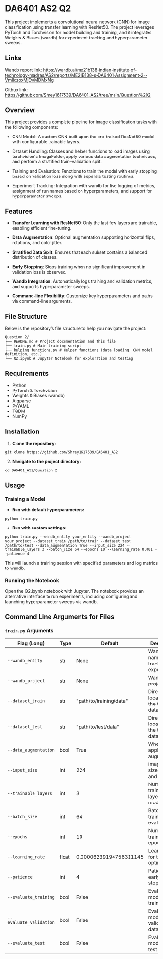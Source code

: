 # DA6401 AS2 Q2

This project implements a convolutional neural network (CNN) for image classification using transfer learning with ResNet50. The project leverages PyTorch and Torchvision for model building and training, and it integrates Weights & Biases (wandb) for experiment tracking and hyperparameter sweeps.

## Links

Wandb report link: https://wandb.ai/me21b138-indian-institute-of-technology-madras/AS2/reports/ME21B138-s-DA6401-Assignment-2--VmlldzoxMjEwMDMxMg

Github link: https://github.com/Shrey1617539/DA6401_AS2/tree/main/Question%202

## Overview

This project provides a complete pipeline for image classification tasks with the following components:

- CNN Model: A custom CNN built upon the pre-trained ResNet50 model with configurable trainable layers.

- Dataset Handling: Classes and helper functions to load images using torchvision's ImageFolder, apply various data augmentation techniques, and perform a stratified train–validation split.

- Training and Evaluation: Functions to train the model with early stopping based on validation loss along with separate testing routines.

- Experiment Tracking: Integration with wandb for live logging of metrics, assignment of run names based on hyperparameters, and support for hyperparameter sweeps.

## Features

- **Transfer Learning with ResNet50**: Only the last few layers are trainable, enabling efficient fine-tuning.

- **Data Augmentation**: Optional augmentation supporting horizontal flips, rotations, and color jitter.

- **Stratified Data Split**: Ensures that each subset contains a balanced distribution of classes.

- **Early Stopping**: Stops training when no significant improvement in validation loss is observed.

- **Wandb Integration**: Automatically logs training and validation metrics, and supports hyperparameter sweeps.

- **Command-line Flexibility**: Customize key hyperparameters and paths via command-line arguments.

## File Structure

Below is the repository’s file structure to help you navigate the project:

```
Question 2/
├── README.md # Project documentation and this file
├── train.py # Main training script
├── helping_functions.py # Helper functions (data loading, CNN model definition, etc.)
└── Q2.ipynb # Jupyter Notebook for exploration and testing
```

## Requirements

- Python
- PyTorch & Torchvision
- Weights & Biases (wandb)
- Argparse
- PyYAML
- TQDM
- NumPy

## Installation

1. **Clone the repository:**

```
git clone https://github.com/Shrey1617539/DA6401_AS2
```

2. **Navigate to the project directory:**

```
cd DA6401_AS2/Question 2
```

## Usage

### Training a Model

- **Run with default hyperparameters:**

```
python train.py
```

- **Run with custom settings:**

```
python train.py --wandb_entity your_entity --wandb_project your_project --dataset_train /path/to/train --dataset_test /path/to/test --data_augmentation True --input_size 224 --trainable_layers 3 --batch_size 64 --epochs 10 --learning_rate 0.001 --patience 4
```

This will launch a training session with specified parameters and log metrics to wandb.

### Running the Notebook

Open the Q2.ipynb notebook with Jupyter. The notebook provides an alternative interface to run experiments, including configuring and launching hyperparameter sweeps via wandb.

## Command Line Arguments for Files

### `train.py` Arguments

| **Flag (Long)**         | **Type** | **Default**             | **Description**                             |
| ----------------------- | -------- | ----------------------- | ------------------------------------------- |
| `--wandb_entity`        | str      | None                    | Wandb entity name for tracking experiments  |
| `--wandb_project`       | str      | None                    | Wandb project name                          |
| `--dataset_train`       | str      | "path/to/training/data" | Directory location for the training dataset |
| `--dataset_test`        | str      | "path/to/test/data"     | Directory location for the test dataset     |
| `--data_augmentation`   | bool     | True                    | Whether to apply data augmentation          |
| `--input_size`          | int      | 224                     | Image input size (height and width)         |
| `--trainable_layers`    | int      | 3                       | Number of trainable layers in the model     |
| `--batch_size`          | int      | 64                      | Batch size for training and evaluation      |
| `--epochs`              | int      | 10                      | Number of training epochs                   |
| `--learning_rate`       | float    | 0.00006239194756311145  | Learning rate for the optimizer             |
| `--patience`            | int      | 4                       | Patience for early stopping                 |
| `--evaluate_training`   | bool     | False                   | Evaluate the model on the training data     |
| `--evaluate_validation` | bool     | False                   | Evaluate the model on the validation data   |
| `--evaluate_test`       | bool     | False                   | Evaluate the model on the test data         |
